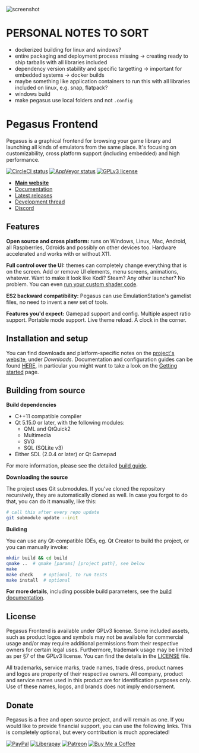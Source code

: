 ![screenshot](etc/promo/screenshot_alpha10.jpg)

# PERSONAL NOTES TO SORT

* dockerized building for linux and windows?
* entire packaging and deployment process missing -> creating ready to ship tarballs with all libraries included
* dependency version stability and specific targetting -> important for embedded systems -> docker builds
* maybe something like application containers to run this with all libraries included on linux, e.g. snap, flatpack?
* windows build
* make pegasus use local folders and not `.config`

# Pegasus Frontend

Pegasus is a graphical frontend for browsing your game library and launching all kinds of emulators from the same place. It's focusing on customizability, cross platform support (including embedded) and high performance.

[![CircleCI status](https://circleci.com/gh/mmatyas/pegasus-frontend.svg?style=shield)](https://circleci.com/gh/mmatyas/pegasus-frontend)
[![AppVeyor status](https://ci.appveyor.com/api/projects/status/github/mmatyas/pegasus-frontend?svg=true&branch=master)](https://ci.appveyor.com/project/mmatyas/pegasus-frontend)
[![GPLv3 license](https://img.shields.io/badge/license-GPLv3-blue.svg)](LICENSE.md)

- [**Main website**](http://pegasus-frontend.org)
- [Documentation](https://pegasus-frontend.org/docs/)
- [Latest releases](https://github.com/mmatyas/pegasus-frontend/releases/)
- [Development thread](https://retropie.org.uk/forum/topic/9598/announcing-pegasus-frontend)
- [Discord](https://discord.gg/KTtzP6y)


## Features

**Open source and cross platform:** runs on Windows, Linux, Mac, Android, all Raspberries, Odroids and possibly on other devices too. Hardware accelerated and works with or without X11.

**Full control over the UI:** themes can completely change everything that is on the screen. Add or remove UI elements, menu screens, animations, whatever. Want to make it look like Kodi? Steam? Any other launcher? No problem. You can even [run your custom shader code](etc/promo/shader_demo.jpg).

**ES2 backward compatibility:** Pegasus can use EmulationStation's gamelist files, no need to invent a new set of tools.

**Features you'd expect:** Gamepad support and config. Multiple aspect ratio support. Portable mode support. Live theme reload. A clock in the corner.


## Installation and setup

You can find downloads and platform-specific notes on the [project's website](http://pegasus-frontend.org), under *Downloads*. Documentation and configuration guides can be found [HERE](http://pegasus-frontend.org/docs/), in particular you might want to take a look on the [Getting started](http://pegasus-frontend.org/docs/user-guide/getting-started/) page.


## Building from source

**Build dependencies**

- C++11 compatible compiler
- Qt 5.15.0 or later, with the following modules:
    - QML and QtQuick2
    - Multimedia
    - SVG
    - SQL (SQLite v3)
- Either SDL (2.0.4 or later) or Qt Gamepad

For more information, please see the detailed [build guide](http://pegasus-frontend.org/docs/dev/build).

**Downloading the source**

The project uses Git submodules. If you've cloned the repository recursively, they are automatically cloned as well. In case you forgot to do that, you can do it manually, like this:

```sh
# call this after every repo update
git submodule update --init
```

**Building**

You can use any Qt-compatible IDEs, eg. Qt Creator to build the project, or you can manually invoke:

```sh
mkdir build && cd build
qmake ..  # qmake [params] [project path], see below
make
make check    # optional, to run tests
make install  # optional
```

**For more details**, including possible build parameters, see the [build documentation](http://pegasus-frontend.org/docs/dev/build).



## License

Pegasus Frontend is available under GPLv3 license. Some included assets, such as product logos and symbols may not be available for commercial usage and/or may require additional permissions from their respective owners for certain legal uses. Furthermore, trademark usage may be limited as per §7 of the GPLv3 license. You can find the details in the [LICENSE](LICENSE.md) file.

All trademarks, service marks, trade names, trade dress, product names and logos are property of their respective owners. All company, product and service names used in this product are for identification purposes only. Use of these names, logos, and brands does not imply endorsement.


## Donate

Pegasus is a free and open source project, and will remain as one. If you would like to provide financial support, you can use the following links. This is completely optional, but every contribution is much appreciated!

[![PayPal](https://www.paypalobjects.com/webstatic/en_US/i/buttons/PP_logo_h_100x26.png)](https://paypal.me/MatyasMustoha)
[![Liberapay](https://liberapay.com/assets/widgets/donate.svg)](https://liberapay.com/mmatyas/donate)
[![Patreon](etc/promo/donate-patreon.png)](https://www.patreon.com/user?u=14424256)
[![Buy Me a Coffee](etc/promo/donate-coffee.png)](https://www.buymeacoffee.com/mmatyas)
